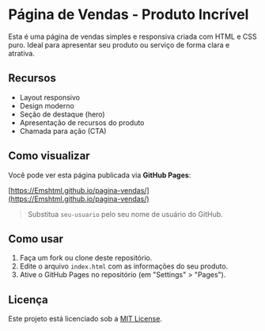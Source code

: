 # Página de Vendas - Produto Incrível

Esta é uma página de vendas simples e responsiva criada com HTML e CSS puro. Ideal para apresentar seu produto ou serviço de forma clara e atrativa.

## Recursos

- Layout responsivo
- Design moderno
- Seção de destaque (hero)
- Apresentação de recursos do produto
- Chamada para ação (CTA)

## Como visualizar

Você pode ver esta página publicada via **GitHub Pages**:

[https://Emshtml.github.io/pagina-vendas/](https://Emshtml.github.io/pagina-vendas/)

> Substitua `seu-usuario` pelo seu nome de usuário do GitHub.

## Como usar

1. Faça um fork ou clone deste repositório.
2. Edite o arquivo `index.html` com as informações do seu produto.
3. Ative o GitHub Pages no repositório (em "Settings" > "Pages").

## Licença

Este projeto está licenciado sob a [MIT License](LICENSE).
